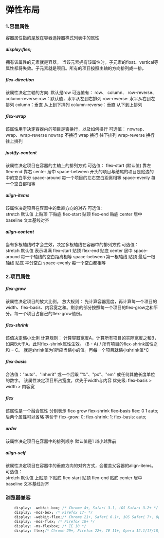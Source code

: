# 弹性布局

### 1.容器属性

容器属性指的是放在容器选择器样式列表中的属性

##### display:flex;
拥有该属性的元素就是容器。
当该元素拥有该属性时，子元素的float、vertical等属性都将失效。子元素就是项目。所有的项目按照主轴的方向排列成一排。

##### flex-direction
该属性决定主轴的方向: 默认是row
可选值有： row、 column、 row-reverse、 column-reverse
row：默认值，水平从左到右排列
row-reverse: 水平从右到左排列
column：垂直 从上到下排列
column-reverse：垂直 从下到上排列

##### flex-wrap
该属性用于决定容器内的项目是否换行，以及如何换行
可选值： nowrap、wrap、wrap-reverse
nowrap 不换行
wrap 换行 往下排列 
wrap-reverse 换行 往上排列

##### justify-content
该属性决定项目在容器的主轴上的排列方式
可选值： 
flex-start (默认值)  靠左
flex-end   靠右
center  居中
space-between 开头的项目与结尾的项目是贴边的 中的空白平分
space-around 每一个项目的左右空白距离相等
space-evenly 每一个空白都相等

##### align-items
该属性决定项目在容器中的垂直方向的对齐
可选值:     
stretch  默认值  上贴顶 下贴底
flex-start 贴顶
flex-end  贴底
center 居中 
baseline 文本基线对齐

##### align-content
当有多根轴线时才会生效，决定多根轴线在容器中的排列方式
可选值：    
stretch 默认值 表示填满
flex-start 贴顶
flex-end 贴底
center 居中
space-around 每一个轴线的空白距离相等 
space-between 第一根轴线 贴顶 最后一根轴线 贴底 平分空白
space-evenly 每一个空白都相等


### 2.项目属性

##### flex-grow
该属性决定项目的放大比例。
放大规则： 先计算容器宽度，再计算每一个项目的width、flex-basis、内容宽之和。剩余的部分按照每一个项目的flex-grow之和平分。每一个项目占自己的flex-grow值份。

##### flex-shrink
该值决定缩小比例
计算规则： 计算容器宽度A，计算所有项目的实际宽度之和B，如果B大于A。此时flex-shrink属性生效。
(B - A) / 所有项目的flex-shrink属性之和 = C。 就是shrink值为1所应当缩小的值。再每一个项目就缩小shrink值*C

##### flex-basis   
合法值："auto"、"inherit" 或一个后跟 "%"、"px"、"em" 或任何其他长度单位的数字。
该属性决定项目所占宽度，优先于width与内容
优先级: flex-basis > width > 内容宽

##### flex
该属性是一个融合属性 分别表示 flex-grow flex-shrink flex-basis
flex: 0 1 auto; 后两个属性可以省略
等价于
flex-grow: 0;
flex-shrink: 1;
flex-basis: auto;

#####  order
该属性决定项目在容器中的排列顺序
默认值是1 越小越靠前


##### align-self
该属性决定项目在容器中的垂直方向的对齐方式，会覆盖父容器的align-items。
可选值：    
stretch  默认值  上贴顶 下贴底
flex-start 贴顶
flex-end  贴底
center 居中 
baseline 文本基线对齐



### 浏览器兼容

```css
	display: -webkit-box; /* Chrome 4+, Safari 3.1, iOS Safari 3.2+ */
	display: -moz-box; /* Firefox 17- */
	display: -webkit-flex;/* Chrome 21+, Safari 6.1+, iOS Safari 7+, Opera 15/16 */
	display: -moz-flex; /* Firefox 18+ */
	display: -ms-flexbox; /* IE 10 */
	display: flex;/* Chrome 29+, Firefox 22+, IE 11+, Opera 12.1/17/18, Android 4.4+ */
```